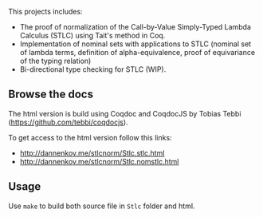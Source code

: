 This projects includes:
* The proof of normalization of the Call-by-Value Simply-Typed Lambda
  Calculus (STLC) using Tait's method in Coq.
* Implementation of nominal sets with applications to STLC (nominal
set of lambda terms, definition of alpha-equivalence, proof of
equivariance of the typing relation)
* Bi-directional type checking for STLC (WIP).


Browse the docs
-----------
The html version is build using Coqdoc and CoqdocJS by Tobias Tebbi (https://github.com/tebbi/coqdocjs).

To get access to the html version follow this links:

* http://dannenkov.me/stlcnorm/Stlc.stlc.html
* http://dannenkov.me/stlcnorm/Stlc.nomstlc.html

Usage
-----

Use `make` to build both source file in `Stlc` folder and html.
